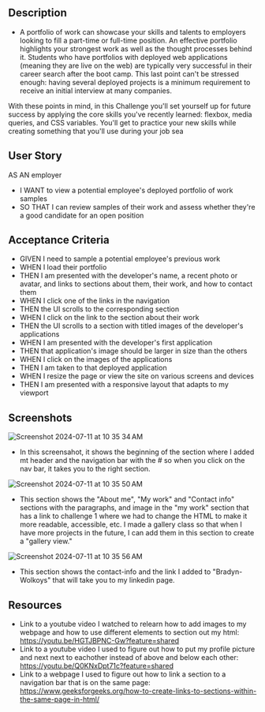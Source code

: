 ## Description

- A portfolio of work can showcase your skills and talents to employers looking to fill a part-time or full-time position. An effective portfolio highlights your strongest work as well as the thought processes behind it. Students who have portfolios with deployed web applications (meaning they are live on the web) are typically very successful in their career search after the boot camp. This last point can't be stressed enough: having several deployed projects is a minimum requirement to receive an initial interview at many companies.

With these points in mind, in this Challenge you'll set yourself up for future success by applying the core skills you've recently learned: flexbox, media queries, and CSS variables. You'll get to practice your new skills while creating something that you'll use during your job sea

## User Story

AS AN employer
- I WANT to view a potential employee's deployed portfolio of work samples
- SO THAT I can review samples of their work and assess whether they're a good candidate for an open position

## Acceptance Criteria

- GIVEN I need to sample a potential employee's previous work
- WHEN I load their portfolio
- THEN I am presented with the developer's name, a recent photo or avatar, and links to sections about them, their work, and how to contact them
- WHEN I click one of the links in the navigation
- THEN the UI scrolls to the corresponding section
- WHEN I click on the link to the section about their work
- THEN the UI scrolls to a section with titled images of the developer's applications
- WHEN I am presented with the developer's first application
- THEN that application's image should be larger in size than the others
- WHEN I click on the images of the applications
- THEN I am taken to that deployed application
- WHEN I resize the page or view the site on various screens and devices
- THEN I am presented with a responsive layout that adapts to my viewport

## Screenshots

![Screenshot 2024-07-11 at 10 35 34 AM](https://github.com/bwolkoys/Module2Challenge/assets/172542684/986f022a-40d6-4699-bfd9-73110d0ace40) 
- In this screensahot, it shows the beginning of the <body> section where I added mt header and the navigation bar with the # so when you click on the nav bar, it takes you to the right section.

![Screenshot 2024-07-11 at 10 35 50 AM](https://github.com/bwolkoys/Module2Challenge/assets/172542684/e863714b-d4b2-42c4-8315-ef22d84d3880)
- This section shows the "About me", "My work" and "Contact info" sections with the paragraphs, and image in the "my work" section that has a link to challenge 1 where we had to change the HTML to make it more readable, accessible, etc. I made a gallery class so that when I have more projects in the future, I can add them in this section to create a "gallery view."

![Screenshot 2024-07-11 at 10 35 56 AM](https://github.com/bwolkoys/Module2Challenge/assets/172542684/03771bf4-e97e-408e-b962-993e3379fd47)
- This section shows the contact-info and the link I added to "Bradyn-Wolkoys" that will take you to my linkedin page.


## Resources

- Link to a youtube video I watched to relearn how to add images to my webpage and how to use different elements to section out my html: https://youtu.be/HGTJBPNC-Gw?feature=shared 
- Link to a youtube video I used to figure out how to put my profile picture and next next to eachother instead of above and below each other: https://youtu.be/Q0KNxDpt71c?feature=shared 
- Link to a webpage I used to figure out how to link a section to a navigation bar that is on the same page: https://www.geeksforgeeks.org/how-to-create-links-to-sections-within-the-same-page-in-html/ 